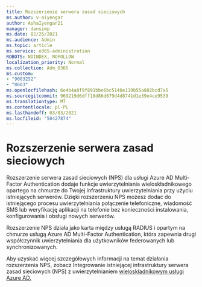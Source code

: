 ```yaml
---
title: Rozszerzenie serwera zasad sieciowych
ms.author: v-aiyengar
author: AshaIyengar21
manager: dansimp
ms.date: 02/25/2021
ms.audience: Admin
ms.topic: article
ms.service: o365-administration
ROBOTS: NOINDEX, NOFOLLOW
localization_priority: Normal
ms.collection: Adm_O365
ms.custom:
- "9003252"
- "8603"
ms.openlocfilehash: 6e4b4a0f9f891bbe6bc5140e119b55a802bcd7a5
ms.sourcegitcommit: 969219d6dff18d86d679d4d8741d1e39e4ce9539
ms.translationtype: MT
ms.contentlocale: pl-PL
ms.lasthandoff: 03/03/2021
ms.locfileid: "50427874"
---
```

# <a name="network-policy-server-extension"></a>Rozszerzenie serwera zasad sieciowych

Rozszerzenie serwera zasad sieciowych (NPS) dla usługi Azure AD Multi-Factor Authentication dodaje funkcje uwierzytelniania wieloskładnikowego opartego na chmurze do Twojej infrastruktury uwierzytelniania przy użyciu istniejących serwerów. Dzięki rozszerzeniu NPS możesz dodać do istniejącego procesu uwierzytelniania połączenie telefoniczne, wiadomość SMS lub weryfikację aplikacji na telefonie bez konieczności instalowania, konfigurowania i obsługi nowych serwerów.

Rozszerzenie NPS działa jako karta między usługą RADIUS i opartym na chmurze usługą Azure AD Multi-Factor Authentication, która zapewnia drugi współczynnik uwierzytelniania dla użytkowników federowanych lub synchronizowanych.

Aby uzyskać więcej szczegółowych informacji na temat działania rozszerzenia NPS, zobacz Integrowanie istniejącej infrastruktury serwera zasad sieciowych (NPS) z uwierzytelnianiem [wieloskładnikowym usługi Azure AD.](https://docs.microsoft.com/azure/active-directory/authentication/howto-mfa-nps-extension)
